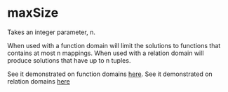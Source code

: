 # maxSize 

Takes an integer parameter, n.

When used with a function domain will limit the solutions to functions that contains at most n mappings.
When used with a relation domain will produce solutions that have up to n tuples.

See it demonstrated on function domains [here](https://github.com/conjure-cp/conjure/blob/main/docs/notebooks/functionDemonstration.ipynb).
See it demonstrated on relation domains [here](https://github.com/conjure-cp/conjure/blob/main/docs/notebooks/RelationDomains.ipynb)